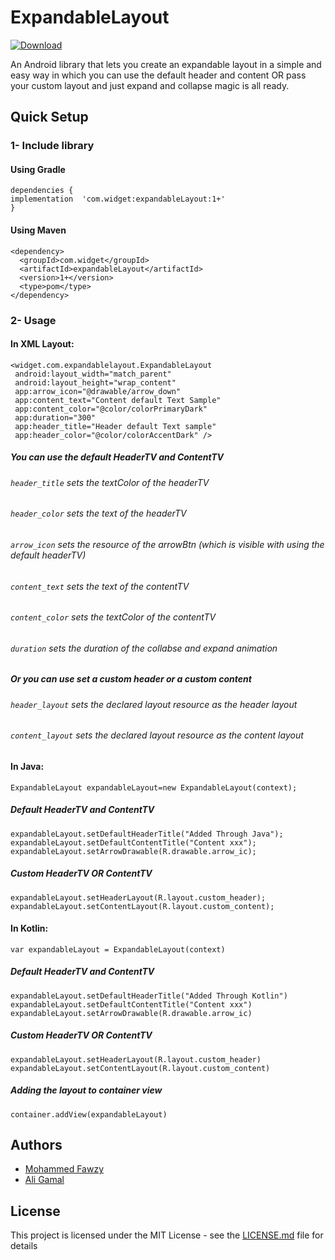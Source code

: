 # ExpandableLayout
[ ![Download](https://api.bintray.com/packages/ma7madfawzy/expandableLayout/com.widget.expandableLayout/images/download.svg?version=1.1.0) ](https://bintray.com/ma7madfawzy/expandableLayout/com.widget.expandableLayout/1.1.0/link)

An Android library that lets you create an expandable layout in a simple and easy way in which you can use the default header and content OR pass your custom layout and just expand and collapse magic is all ready.

## Quick Setup

### 1- Include library

#### Using Gradle
```
dependencies {
implementation  'com.widget:expandableLayout:1+'
}
```
#### Using Maven
```
<dependency>
  <groupId>com.widget</groupId>
  <artifactId>expandableLayout</artifactId>
  <version>1+</version>
  <type>pom</type>
</dependency>

```
### 2- Usage

#### In XML Layout:
 
```
<widget.com.expandablelayout.ExpandableLayout
 android:layout_width="match_parent"
 android:layout_height="wrap_content"
 app:arrow_icon="@drawable/arrow_down"
 app:content_text="Content default Text Sample"
 app:content_color="@color/colorPrimaryDark"
 app:duration="300"
 app:header_title="Header default Text sample"
 app:header_color="@color/colorAccentDark" /> 

```
##### You can use the default HeaderTV and ContentTV

###### ````header_title```` sets the textColor of the headerTV
###### ````header_color```` sets the text of the headerTV 
###### ````arrow_icon```` sets the resource of the arrowBtn (which is visible with using the default headerTV) 

###### ````content_text````   sets the text of the contentTV
###### ````content_color```` sets the textColor of the contentTV

###### ````duration```` sets the duration of the collabse and expand animation

##### Or you can use set a custom header or a custom content 

###### ````header_layout````   sets the declared layout resource as the header layout
###### ````content_layout```` sets the declared layout resource as the content layout 


#### In Java:

````
ExpandableLayout expandableLayout=new ExpandableLayout(context);
````
##### Default HeaderTV and ContentTV
````
expandableLayout.setDefaultHeaderTitle("Added Through Java");
expandableLayout.setDefaultContentTitle("Content xxx");
expandableLayout.setArrowDrawable(R.drawable.arrow_ic);
````

##### Custom HeaderTV OR ContentTV
````
expandableLayout.setHeaderLayout(R.layout.custom_header);
expandableLayout.setContentLayout(R.layout.custom_content);
````
#### In Kotlin:

````
var expandableLayout = ExpandableLayout(context)
````
##### Default HeaderTV and ContentTV
````
expandableLayout.setDefaultHeaderTitle("Added Through Kotlin")
expandableLayout.setDefaultContentTitle("Content xxx")
expandableLayout.setArrowDrawable(R.drawable.arrow_ic)
````

##### Custom HeaderTV OR ContentTV
````
expandableLayout.setHeaderLayout(R.layout.custom_header)
expandableLayout.setContentLayout(R.layout.custom_content)
````
##### Adding the layout to container view
````
container.addView(expandableLayout)
````
## Authors

* [Mohammed Fawzy](https://github.com/ma7madfawzy)
* [Ali Gamal](https://github.com/DevAliGamal2030)

## License

This project is licensed under the MIT License - see the [LICENSE.md](LICENSE.md) file for details

